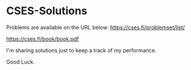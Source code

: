 # CSES-Solutions
Problems are available on the URL below:
https://cses.fi/problemset/list/

https://cses.fi/book/book.pdf

I'm sharing solutions just to keep a track of my performance.

Good Luck.
